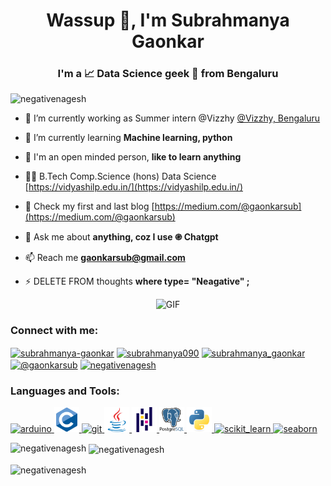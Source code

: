 <h1 align="center">Wassup 🙏, I'm Subrahmanya Gaonkar</h1>
<h3 align="center">I'm a 📈 Data Science geek 🥷 from Bengaluru</h3>

<p align="left"> <img src="https://komarev.com/ghpvc/?username=negativenagesh&label=Profile%20views&color=0e75b6&style=flat" alt="negativenagesh" /> </p>

- 🔭 I’m currently working as Summer intern @Vizzhy [@Vizzhy, Bengaluru](https://www.linkedin.com/company/vizzhy)

- 🌱 I’m currently learning **Machine learning, python**

- 👀 I'm an open minded person, **like to learn anything**

- 🧑‍🎓 B.Tech Comp.Science (hons) Data Science [https://vidyashilp.edu.in/](https://vidyashilp.edu.in/)

- 🧠 Check my first and last blog [https://medium.com/@gaonkarsub](https://medium.com/@gaonkarsub)

- 💬 Ask me about **anything, coz I use ֎ Chatgpt**

- 📫 Reach me **gaonkarsub@gmail.com**

- ⚡ DELETE FROM thoughts **where type= "Neagative" ;**


<p align="center">
  <img src="https://github.com/negativenagesh/negativenagesh/blob/main/ezgif-1721408974236.gif" alt="GIF" width="40%" />
</p>


<h3 align="left">Connect with me:</h3>
<p align="left">
<a href="https://linkedin.com/in/subrahmanya-gaonkar" target="blank"><img align="center" src="https://raw.githubusercontent.com/rahuldkjain/github-profile-readme-generator/master/src/images/icons/Social/linked-in-alt.svg" alt="subrahmanya-gaonkar" height="30" width="40" /></a>
<a href="https://kaggle.com/subrahmanya090" target="blank"><img align="center" src="https://raw.githubusercontent.com/rahuldkjain/github-profile-readme-generator/master/src/images/icons/Social/kaggle.svg" alt="subrahmanya090" height="30" width="40" /></a>
<a href="https://instagram.com/subrahmanya_gaonkar" target="blank"><img align="center" src="https://raw.githubusercontent.com/rahuldkjain/github-profile-readme-generator/master/src/images/icons/Social/instagram.svg" alt="subrahmanya_gaonkar" height="30" width="40" /></a>
<a href="https://medium.com/@gaonkarsub" target="blank"><img align="center" src="https://raw.githubusercontent.com/rahuldkjain/github-profile-readme-generator/master/src/images/icons/Social/medium.svg" alt="@gaonkarsub" height="30" width="40" /></a>
<a href="https://www.leetcode.com/negativenagesh" target="blank"><img align="center" src="https://raw.githubusercontent.com/rahuldkjain/github-profile-readme-generator/master/src/images/icons/Social/leet-code.svg" alt="negativenagesh" height="30" width="40" /></a>
</p>

<h3 align="left">Languages and Tools:</h3>
<p align="left"> <a href="https://www.arduino.cc/" target="_blank" rel="noreferrer"> <img src="https://cdn.worldvectorlogo.com/logos/arduino-1.svg" alt="arduino" width="40" height="40"/> </a> <a href="https://www.cprogramming.com/" target="_blank" rel="noreferrer"> <img src="https://raw.githubusercontent.com/devicons/devicon/master/icons/c/c-original.svg" alt="c" width="40" height="40"/> </a> <a href="https://git-scm.com/" target="_blank" rel="noreferrer"> <img src="https://www.vectorlogo.zone/logos/git-scm/git-scm-icon.svg" alt="git" width="40" height="40"/> </a> <a href="https://www.java.com" target="_blank" rel="noreferrer"> <img src="https://raw.githubusercontent.com/devicons/devicon/master/icons/java/java-original.svg" alt="java" width="40" height="40"/> </a> <a href="https://pandas.pydata.org/" target="_blank" rel="noreferrer"> <img src="https://raw.githubusercontent.com/devicons/devicon/2ae2a900d2f041da66e950e4d48052658d850630/icons/pandas/pandas-original.svg" alt="pandas" width="40" height="40"/> </a> <a href="https://www.postgresql.org" target="_blank" rel="noreferrer"> <img src="https://raw.githubusercontent.com/devicons/devicon/master/icons/postgresql/postgresql-original-wordmark.svg" alt="postgresql" width="40" height="40"/> </a> <a href="https://www.python.org" target="_blank" rel="noreferrer"> <img src="https://raw.githubusercontent.com/devicons/devicon/master/icons/python/python-original.svg" alt="python" width="40" height="40"/> </a> <a href="https://scikit-learn.org/" target="_blank" rel="noreferrer"> <img src="https://upload.wikimedia.org/wikipedia/commons/0/05/Scikit_learn_logo_small.svg" alt="scikit_learn" width="40" height="40"/> </a> <a href="https://seaborn.pydata.org/" target="_blank" rel="noreferrer"> <img src="https://seaborn.pydata.org/_images/logo-mark-lightbg.svg" alt="seaborn" width="40" height="40"/> </a> </p>

<p><img align="left" src="https://github-readme-stats.vercel.app/api/top-langs?username=negativenagesh&show_icons=true&locale=en&layout=compact" alt="negativenagesh" /></p>

<p>&nbsp;<img align="center" src="https://github-readme-stats.vercel.app/api?username=negativenagesh&show_icons=true&locale=en" alt="negativenagesh" /></p>

<p><img align="center" src="https://github-readme-streak-stats.herokuapp.com/?user=negativenagesh&" alt="negativenagesh" /></p>

